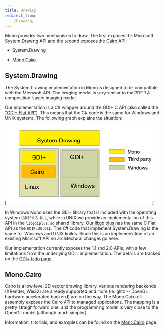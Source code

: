 ```yaml
---
title: Drawing
redirect_from:
  - /Drawing/
---
```


Mono provides two mechanisms to draw. The first exposes the Microsoft System.Drawing API and the second exposes the [Cairo](http://www.cairographics.org) API:

-   System.Drawing

-   [Mono.Cairo](/docs/tools+libraries/libraries/Mono.Cairo/)

System.Drawing
--------------

The System.Drawing implementation in Mono is designed to be compatible with the Microsoft API. The imaging model is very similar to the PDF 1.4 composition-based imaging model.

Our implementation is a C# wrapper around the GDI+ C API (also called the ["GDI+ Flat API"](http://msdn.microsoft.com/en-us/library/ms533969(v=vs.85).aspx)). This means that the C# code is the same for Windows and UNIX systems. The following graph explains the situation:

[![Drawing architecture.png](/images/System-drawing.png)]

In Windows Mono uses the GDI+ library that is included with the operating system (`GDIPLUS.DLL`, while in UNIX we provide an implementation of this API in the `libgdiplus.so` shared library. Our [libgdiplus](/docs/gui/libgdiplus/) has the same C Flat API as the `GDIPLUS.DLL`. The C# code that implement System.Drawing is the same for Windows and UNIX builds. Since this is an implementation of an existing Microsoft API no architectural changes go here.

Our implementation currently exposes the 1.1 and 2.0 APIs, with a few limitations from the underlying GDI+ implementation. The details are tracked on the [GDI+ todo page](https://github.com/mono/libgdiplus/blob/master/TODO).

Mono.Cairo
----------

Cairo is a low-level 2D vector drawing library. Various rendering backends (XRender, Win32) are already supported and more (ie. glitz -- OpenGL hardware accelerated backend) are on the way. The Mono.Cairo.dll assembly exposes the Cairo API to managed applications. The mapping is a pretty straightforward one, and the programming model is very close to the OpenGL model (although much simpler).

Information, tutorials, and examples can be found on the [Mono.Cairo](/docs/tools+libraries/libraries/Mono.Cairo/) page.
